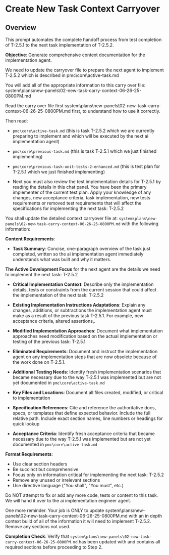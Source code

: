 # Create New Task Context Carryover

## Overview
This prompt automates the complete handoff process from test completion of T-2.5.1 to the next task implementation of T-2.5.2.

**Objective**: Generate comprehensive context documentation for the implementation agent.

We need to update the carryover file to prepare the next agent to implement T-2.5.2 which is described in pmc\core\active-task.md

You will add all of the appropriate information to this carry over file:
system\plans\new-panels\02-new-task-carry-context-06-26-25-0800PM.md

Read the carry over file first system\plans\new-panels\02-new-task-carry-context-06-26-25-0800PM.md first, to understand how to use it correctly.

Then read:
- `pmc\core\active-task.md` (this is task T-2.5.2 which we are currently preparing to implement and which will be executed by the next ai implementation agent)

- `pmc\core\previous-task.md` (this is task T-2.5.1 which we just finished implementing)

- `pmc\core\previous-task-unit-tests-2-enhanced.md` (this is test plan for T-2.5.1 which we just finished implementing)

- Next you must also review the test implementation details for T-2.5.1 by reading the details in this chat panel. You have been the primary implementer of the current test plan. Apply your knowledge of any changes, new acceptance criteria, task implementation, new tests requirements or removed test requirements that will affect the specifications for implementing the next task: T-2.5.2

You shall update the detailed context carryover file at: `system\plans\new-panels\02-new-task-carry-context-06-26-25-0800PM.md` with the following information:

**Content Requirements**:
- **Task Summary**: Concise, one-paragraph overview of the task just completed, written so the ai implementation agent immediately understands what was built and why it matters.

**The Active Development Focus** for the next agent are the details we need to implement the next task: T-2.5.2

- **Critical Implementation Context**: Describe only the implementation details, tests or constraints from the current session that could affect the implementation of the next task: T-2.5.2

- **Existing Implementation Instructions Adaptations**: Explain any changes, additions, or subtractions the implementation agent must make as a result of the previous task T-2.5.1. For example, new acceptance criteria, altered assertions,.

- **Modified Implementation Approaches**: Document what implementation approaches need modification based on the actual implementation or testing of the previous task: T-2.5.1

- **Eliminated Requirements**: Document and instruct the implementation agent on any implementation steps that are now obsolete because of the work done on T-2.5.1.

- **Additional Testing Needs**: Identify fresh implementation scenarios that became necessary due to the way T-2.5.1 was implemented but are not yet documented in `pmc\core\active-task.md`

- **Key Files and Locations**: Document all files created, modified, or critical to implementation
- **Specification References**: Cite and reference the authoritative docs, specs, or templates that define expected behavior. Include the full relative path. Include exact section names, line numbers or headings for quick lookup

- **Acceptance Criteria**: Identify fresh acceptance criteria that became necessary due to the way T-2.5.1 was implemented but are not yet documented in `pmc\core\active-task.md`

**Format Requirements**:
- Use clear section headers
- Be succinct but comprehensive
- Focus only on information critical for implementing the next task: T-2.5.2
- Remove any unused or irrelevant sections
- Use directive language ("You shall", "You must", etc.)

Do NOT attempt to fix or add any more code, tests or content to this task. We will hand it over to the ai implementation engineer agent.  

One more reminder. Your job is ONLY to update system\plans\new-panels\02-new-task-carry-context-06-26-25-0800PM.md with an in depth context build of all of the information it will need to implement T-2.5.2. Remove any sections not used.

**Completion Check**: Verify that `system\plans\new-panels\02-new-task-carry-context-06-26-25-0800PM.md` has been updated with and contains all required sections before proceeding to Step 2.